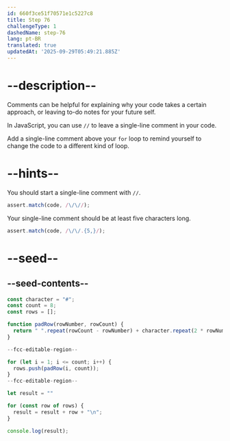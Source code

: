 ```yaml
---
id: 660f3ce51f70571e1c5227c8
title: Step 76
challengeType: 1
dashedName: step-76
lang: pt-BR
translated: true
updatedAt: '2025-09-29T05:49:21.885Z'
---
```


# --description--

Comments can be helpful for explaining why your code takes a certain approach, or leaving to-do notes for your future self.

In JavaScript, you can use `//` to leave a single-line comment in your code.

Add a single-line comment above your `for` loop to remind yourself to change the code to a different kind of loop.

# --hints--

You should start a single-line comment with `//`.

```js
assert.match(code, /\/\//);
```

Your single-line comment should be at least five characters long.

```js
assert.match(code, /\/\/.{5,}/);
```

# --seed--

## --seed-contents--

```js
const character = "#";
const count = 8;
const rows = [];

function padRow(rowNumber, rowCount) {
  return " ".repeat(rowCount - rowNumber) + character.repeat(2 * rowNumber - 1) + " ".repeat(rowCount - rowNumber);
}

--fcc-editable-region--

for (let i = 1; i <= count; i++) {
  rows.push(padRow(i, count));
}
--fcc-editable-region--

let result = ""

for (const row of rows) {
  result = result + row + "\n";
}

console.log(result);
```
